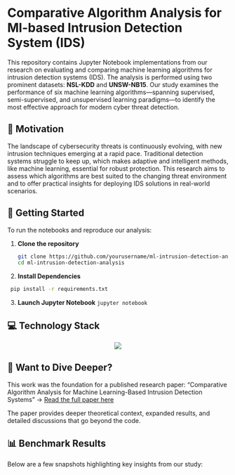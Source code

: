 # Comparative Algorithm Analysis for Ml-based Intrusion Detection System (IDS)
This repository contains Jupyter Notebook implementations from our research on evaluating and comparing machine learning algorithms for intrusion detection systems (IDS). The analysis is performed using two prominent datasets: **NSL-KDD** and **UNSW-NB15**. Our study examines the performance of six machine learning algorithms—spanning supervised, semi-supervised, and unsupervised learning paradigms—to identify the most effective approach for modern cyber threat detection.

## 🌱 Motivation
The landscape of cybersecurity threats is continuously evolving, with new intrusion techniques emerging at a rapid pace. Traditional detection systems struggle to keep up, which makes adaptive and intelligent methods, like machine learning, essential for robust protection. This research aims to assess which algorithms are best suited to the changing threat environment and to offer practical insights for deploying IDS solutions in real-world scenarios.

## 🚀 Getting Started
To run the notebooks and reproduce our analysis:

1. **Clone the repository**
   ```bash
   git clone https://github.com/yourusername/ml-intrusion-detection-analysis.git
   cd ml-intrusion-detection-analysis
   ```

2. **Install Dependencies**
  ```bash
   pip install -r requirements.txt
   ```
3. **Launch Jupyter Notebook**
   ```jupyter notebook```

## 💻 Technology Stack
<p align="center">
  <a href="https://go-skill-icons.vercel.app/">
    <img
      src="https://go-skill-icons.vercel.app/api/icons?i=python,pandas,numpy,nextjs,matplotlib,tensorflow,jupyter,scikitlearn,"
    />
  </a>
</p>

## 📘 Want to Dive Deeper?
This work was the foundation for a published research paper:
“Comparative Algorithm Analysis for Machine Learning-Based Intrusion Detection Systems” → [Read the full paper here](https://ieeexplore.ieee.org/abstract/document/9605814?casa_token=_VcB5EJepk0AAAAA:E3E-Pt2RzwLDDlzaGyACqr2nnh-H-0L8aPLV_purSv5BCxoT5mnEjH6eHWdOSnAf4P65sF3f)

The paper provides deeper theoretical context, expanded results, and detailed discussions that go beyond the code.

## 📊 Benchmark Results
Below are a few snapshots highlighting key insights from our study:
